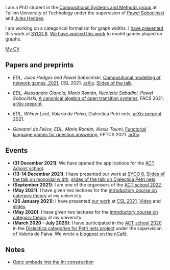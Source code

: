 I am a PhD student in the [Compositional Systems and Methods group](https://compose.ioc.ee/) at Tallinn University of Technology under the supervision of [Paweł Sobociński](https://www.ioc.ee/~pawel/) and [Jules Hedges](https://julesh.com/).

I am working on a categorical formalism for graph widths.
I [have presented](./slides/mwd-syco.html) this work at [SYCO 8](https://www.cl.cam.ac.uk/events/syco/8/).
[We have applied this work](https://drops.dagstuhl.de/opus/volltexte/2021/13464/) to model games played on graphs.

[My CV](https://github.com/elenadilavore/cv/raw/master/CVElenaDiLavore.pdf)

## Papers and preprints
* *EDL, Jules Hedges and Paweł Sobociński*, [Compositional modelling of network games, 2021](https://drops.dagstuhl.de/opus/volltexte/2021/13464/), CSL 2021. [arXiv](https://arxiv.org/abs/2006.03493). [Slides of the talk](./slides/games-on-graphs-presentation.html).

* *EDL, Alessandro Gianola, Mario Román, Nicoletta Sabadini, Paweł Sobociński*, [A canonical algebra of open transition systems](https://link.springer.com/chapter/10.1007/978-3-030-90636-8_4), FACS 2021. [arXiv preprint](https://arxiv.org/abs/2010.10069).

* *EDL, Wilmer Leal, Valeria de Paiva*, Dialectica Petri nets, [arXiv preprint](https://arxiv.org/abs/2105.12801) 2021.

* *Giovanni de Felice, EDL, Mario Román, Alexis Toumi*, [Functorial language games for question answering](https://dx.doi.org/10.4204/EPTCS.333.21), EPTCS 2021. [arXiv](https://arxiv.org/abs/2005.09439).

## Events
* **(31 December 2021)**: We have opened the applications for the [ACT Adjoint school](http://adjointschool.com/apply.html).
* **(13-14 December 2021)**: I have presented our work at [SYCO 8](https://www.cl.cam.ac.uk/events/syco/8/). [Slides of the talk on monoidal width](./slides/mwd-syco.html), [slides of the talk on Dialectica Petri nets](./slides/dialectica-PN-syco.html).
* **(September 2021)**: I am one of the organisers of the [ACT school 2022](http://adjointschool.com/).
* **(May 2021)**: I have given two lectures for the [introductory course on category theory](https://compose.ioc.ee/CourseCategoryTheory.html) at my university.
* **(26 January 2021)**: I have presented [our work](https://drops.dagstuhl.de/opus/volltexte/2021/13464/) at [CSL 2021](https://csl2021.fmf.uni-lj.si/). [Video](https://www.youtube.com/watch?v=QleWc1LtXLo&t=1469s) and [slides](./slides/games-on-graphs-presentation.html).
* **(May 2020)**: I have given two lectures for the [introductory course on category theory](https://compose.ioc.ee/CourseCategoryTheory.html) at my university.
* **(March 2020 - July 2020)**: I have participated in the [ACT school 2020](http://adjointschool.com/2020.html) in the [Dialectica categories for Petri nets project](https://www.appliedcategorytheory.org/adjoint-school-act-2020/dialectica-categories-of-petri-nets/) under the supervision of Valeria de Paiva. We wrote a [blogpost on the nCafé](https://golem.ph.utexas.edu/category/2020/07/linear_logic_flavoured_composi.html).

## Notes
* [Optic embeds into the Int construction](https://github.com/mroman42/optic-int-construction/raw/master/opticint.pdf)
